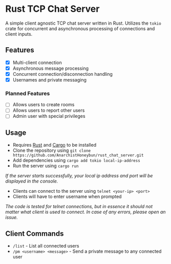 # Rust TCP Chat Server

A simple client agnostic TCP chat server written in Rust. Utilizes the `tokio` crate for concurrent and asynchronous
processing of connections and client inputs.

## Features

- [x] Multi-client connection
- [x] Asynchronous message processing
- [x] Concurrent connection/disconnection handling
- [x] Usernames and private messaging

### Planned Features

- [ ] Allows users to create rooms
- [ ] Allows users to report other users
- [ ] Admin user with special privileges

## Usage

- Requires [Rust](https://www.rust-lang.org/tools/install) and [Cargo](https://doc.rust-lang.org/cargo/getting-started/installation.html) to be installed
- Clone the repository using `git clone https://github.com/AnarchistHoneybun/rust_chat_server.git`
- Add dependencies using `cargo add tokio local-ip-address`
- Run the server using `cargo run`

_If the server starts successfully, your local ip address and port will be displayed
in the console._ 

- Clients can connect to the server using `telnet <your-ip> <port>`
- Clients will have to enter username when prompted

_The code is tested for telnet connections, but in essence it should not matter 
what client is used to connect. In case of any errors, please open an issue._

## Client Commands

- `/list` - List all connected users
- `/pm <username> <message>` - Send a private message to any connected user
